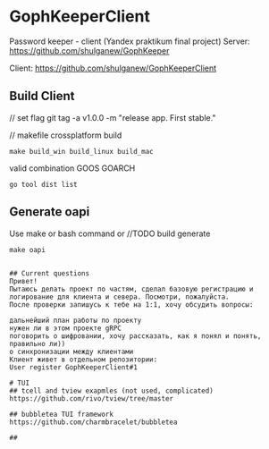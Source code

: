 # GophKeeperClient
Password keeper - client (Yandex praktikum final project)
Server:
https://github.com/shulganew/GophKeeper

Client:
https://github.com/shulganew/GophKeeperClient

## Build Client
// set flag
git tag -a v1.0.0 -m "release app. First stable."

// makefile crossplatform build
```
make build_win build_linux build_mac
```
valid combination GOOS  GOARCH 
```
go tool dist list
```

## Generate oapi
Use make or bash command or //TODO build generate
```
make oapi


## Current questions
Привет!
Пытаюсь делать проект по частям, сделал базовую регистрацию и логирование для клиента и севера. Посмотри, пожалуйста.
После проверки запишусь к тебе на 1:1, хочу обсудить вопросы:

дальнейший план работы по проекту
нужен ли в этом проекте gRPC
поговорить о шифровании, хочу рассказать, как я понял и понять, правильно ли))
о синхронизации между клиентами
Клиент живет в отдельном репозитории:
User register GophKeeperClient#1

# TUI
## tcell and tview exapmles (not used, complicated)
https://github.com/rivo/tview/tree/master

## bubbletea TUI framework
https://github.com/charmbracelet/bubbletea

##